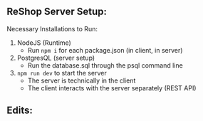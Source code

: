 ## ReShop Server Setup:

Necessary Installations to Run:
1. NodeJS (Runtime)
    - Run `npm i` for each package.json (in client, in server)
2. PostgresQL (server setup)
    - Run the database.sql through the psql command line
3. `npm run dev` to start the server
    - The server is technically in the client
    - The client interacts with the server separately (REST API)

## Edits:

